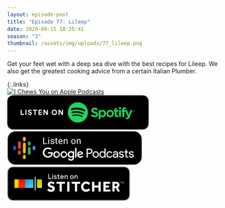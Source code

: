 ```yaml
---
layout: episode-post
title: "Episode 77: Lileep"
date: 2020-09-15 18:25:41
season: "3"
thumbnail: /assets/img/uploads/77_lileep.png
---
```

Get your feet wet with a deep sea dive with the best recipes for Lileep. We also get the greatest cooking advice from a certain Italian Plumber.

{:.links}  
[![I Chews You on Apple Podcasts](https://linkmaker.itunes.apple.com/en-us/badge-lrg.svg?releaseDate=2019-04-16T00:00:00Z&kind=podcast&bubble=podcasts)](https://podcasts.apple.com/us/podcast/77-lileep/id1455409177?i=1000491329521)  [![I Chews You on Spotify](/assets/img/uploads/spotify-badge-button.svg)](https://open.spotify.com/episode/1WoiiPG9wHfx5ohqGZRMLK)  [![I Chews You on Google Podcasts](/assets/img/uploads/google-podcasts-badge-button.svg)](https://podcasts.google.com/feed/aHR0cHM6Ly9pY2hld3N5b3UubGlic3luLmNvbS9yc3M/episode/ZWI0YmU3Y2EtNzUxMi00NjkyLTg1NDItZTQ5MjA4YWZkN2Uw?sa=X&ved=2ahUKEwib5vWjsOzrAhVNUs0KHQsmCNQQkfYCegQIARAF)  [![I Chews You on Stitcher](/assets/img/uploads/stitcher-badge-button.svg)](https://www.stitcher.com/s?eid=77733636)